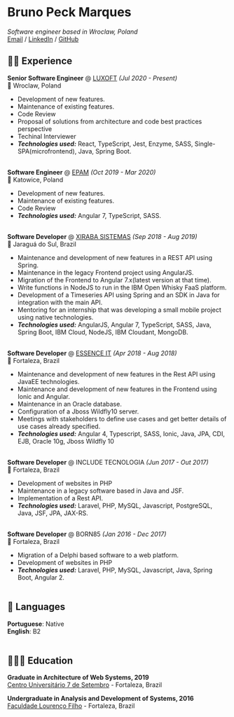 # Bruno Peck Marques  
_Software engineer based in Wroclaw, Poland_ <br>
[Email](mailto:brunopeckmarques@gmail.com) / [LinkedIn](https://www.linkedin.com/in/bruno-peck-marques/) / [GitHub](https://github.com/bpmarques/)  
## 👨‍💻 Experience
**Senior Software Engineer** @ [LUXOFT](https://www.luxoft.com/) _(Jul 2020 - Present)_ <br>
📍 Wroclaw, Poland
  - Development of new features.
  - Maintenance of existing features.
  - Code Review
  - Proposal of solutions from architecture and code best practices perspective
  - Techinal Interviewer
  - **_Technologies used:_** React, TypeScript, Jest, Enzyme, SASS, Single-SPA(microfrontend), Java, Spring Boot.
<br><br>

**Software Engineer** @ [EPAM](https://www.epam.com/) _(Oct 2019 - Mar 2020)_ <br>
📍 Katowice, Poland
  - Development of new features.
  - Maintenance of existing features.
  - Code Review
  - **_Technologies used:_** Angular 7, TypeScript, SASS.
<br><br>

**Software Developer** @ [XIRABA SISTEMAS](http://xiraba.com.br/) _(Sep 2018 - Aug 2019)_ <br>
📍 Jaraguá do Sul, Brazil
  - Maintenance and development of new features in a REST API using Spring.
  - Maintenance in the legacy Frontend project using AngularJS.
  - Migration of the Frontend to Angular 7.x(latest version at that time).
  - Write functions in NodeJS to run in the IBM Open Whisky FaaS platform.
  - Development of a Timeseries API using Spring and an SDK in Java for integration with the main API.
  - Mentoring for an internship that was developing a small mobile project using native technologies.
  - **_Technologies used:_** AngularJS, Angular 7, TypeScript, SASS, Java, Spring Boot, IBM Cloud, NodeJS, IBM Cloudant, MongoDB.
<br><br>

**Software Developer** @ [ESSENCE IT](https://essenceit.com/) _(Apr 2018 - Aug 2018)_ <br>
📍 Fortaleza, Brazil
  - Maintenance and development of new features in the Rest API using JavaEE technologies.
  - Maintenance and development of new features in the Frontend using Ionic and Angular.
  - Maintenance in an Oracle database.
  - Configuration of a Jboss Wildfly10 server.
  - Meetings with stakeholders to define use cases and get better details of use cases already specified.
  - **_Technologies used:_** Angular 4, Typescript, SASS, Ionic, Java, JPA, CDI, EJB, Oracle 10g, Jboss Wildfly 10
<br><br>

**Software Developer** @ INCLUDE TECNOLOGIA _(Jun 2017 - Out 2017)_ <br>
📍 Fortaleza, Brazil
  - Development of websites in PHP
  - Maintenance in a legacy software based in Java and JSF.
  - Implementation of a Rest API.
  - **_Technologies used:_** Laravel, PHP, MySQL, Javascript, PostgreSQL, Java, JSF, JPA, JAX-RS. 
<br><br>


**Software Developer** @ BORN85 _(Jan 2016 - Dec 2017)_ <br>
📍 Fortaleza, Brazil
  - Migration of a Delphi based software to a web platform.
  - Development of websites in PHP
  - **_Technologies used:_** Laravel, PHP, MySQL, Javascript, Java, Spring Boot, Angular 2.
<br><br>

## 💬 Languages

**Portuguese**: Native <br>
**English**: B2
<br><br>

## 👩🏼‍🎓 Education

**Graduate in Architecture of Web Systems, 2019** <br>
[Centro Universitário 7 de Setembro](https://www.uni7.edu.br/) - Fortaleza, Brazil <br>

**Undergraduate in Analysis and Development of Systems, 2016** <br>
[Faculdade Lourenço Filho](https://flf.edu.br/) - Fortaleza, Brazil <br>
